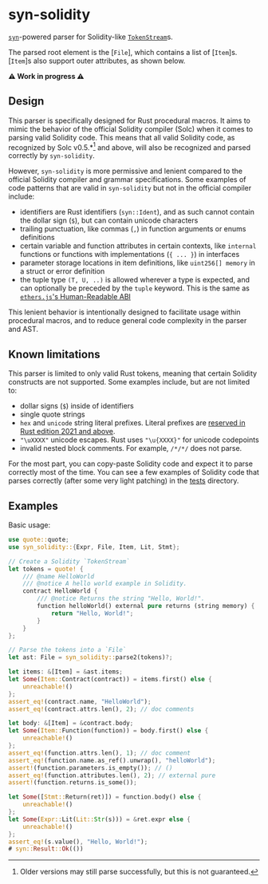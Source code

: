 # syn-solidity

[`syn`]-powered parser for Solidity-like [`TokenStream`]s.

The parsed root element is the [`File`], which contains a list of [`Item`]s.
[`Item`]s also support outer attributes, as shown below.

**⚠️ Work in progress ⚠️**

[`syn`]: https://github.com/dtolnay/syn
[`TokenStream`]: https://doc.rust-lang.org/proc_macro/struct.TokenStream.html

## Design

This parser is specifically designed for Rust procedural macros. It aims to
mimic the behavior of the official Solidity compiler (Solc) when it comes to
parsing valid Solidity code. This means that all valid Solidity code, as
recognized by Solc v0.5.*[^1] and above, will also be recognized and parsed
correctly by `syn-solidity`.

However, `syn-solidity` is more permissive and lenient compared to the official
Solidity compiler and grammar specifications. Some examples of code patterns
that are valid in `syn-solidity` but not in the official compiler include:
- identifiers are Rust identifiers (`syn::Ident`), and as such cannot contain
  the dollar sign (`$`), but can contain unicode characters
- trailing punctuation, like commas (`,`) in function arguments or enums
  definitions
- certain variable and function attributes in certain contexts, like `internal`
  functions or functions with implementations (`{ ... }`) in interfaces
- parameter storage locations in item definitions, like `uint256[] memory` in
  a struct or error definition
- the tuple type `(T, U, ..)` is allowed wherever a type is expected, and can
  optionally be preceded by the `tuple` keyword.
  This is the same as [`ethers.js`'s Human-Readable ABI][ethersjs-abi]

This lenient behavior is intentionally designed to facilitate usage within
procedural macros, and to reduce general code complexity in the parser and AST.

[ethersjs-abi]: https://docs.ethers.org/v5/api/utils/abi/formats/#abi-formats--human-readable-abi
[^1]: Older versions may still parse successfully, but this is not guaranteed.

## Known limitations

This parser is limited to only valid Rust tokens, meaning that certain Solidity
constructs are not supported. Some examples include, but are not limited to:
- dollar signs (`$`) inside of identifiers
- single quote strings
- `hex` and `unicode` string literal prefixes.
  Literal prefixes are [reserved in Rust edition 2021 and above][reserved-2021].
- `"\uXXXX"` unicode escapes. Rust uses `"\u{XXXX}"` for unicode codepoints
- invalid nested block comments. For example, `/*/*/` does not parse.

For the most part, you can copy-paste Solidity code and expect it to parse
correctly most of the time. You can see a few examples of Solidity code that
parses correctly (after some very light patching) in the [tests] directory.

[reserved-2021]: https://doc.rust-lang.org/edition-guide/rust-2021/reserving-syntax.html
[tests]: https://github.com/alloy-rs/core/tree/main/crates/syn-solidity/tests/contracts

## Examples

Basic usage:

```rust
use quote::quote;
use syn_solidity::{Expr, File, Item, Lit, Stmt};

// Create a Solidity `TokenStream`
let tokens = quote! {
    /// @name HelloWorld
    /// @notice A hello world example in Solidity.
    contract HelloWorld {
        /// @notice Returns the string "Hello, World!".
        function helloWorld() external pure returns (string memory) {
            return "Hello, World!";
        }
    }
};

// Parse the tokens into a `File`
let ast: File = syn_solidity::parse2(tokens)?;

let items: &[Item] = &ast.items;
let Some(Item::Contract(contract)) = items.first() else {
    unreachable!()
};
assert_eq!(contract.name, "HelloWorld");
assert_eq!(contract.attrs.len(), 2); // doc comments

let body: &[Item] = &contract.body;
let Some(Item::Function(function)) = body.first() else {
    unreachable!()
};
assert_eq!(function.attrs.len(), 1); // doc comment
assert_eq!(function.name.as_ref().unwrap(), "helloWorld");
assert!(function.parameters.is_empty()); // ()
assert_eq!(function.attributes.len(), 2); // external pure
assert!(function.returns.is_some());

let Some([Stmt::Return(ret)]) = function.body() else {
    unreachable!()
};
let Some(Expr::Lit(Lit::Str(s))) = &ret.expr else {
    unreachable!()
};
assert_eq!(s.value(), "Hello, World!");
# syn::Result::Ok(())
```
